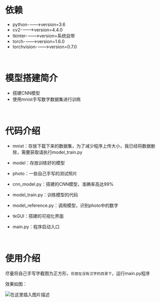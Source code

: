 # 依赖

* python---->version=3.6
* cv2---->version=4.4.0
* tkinter---->version=系统自带
* torch---->version=1.6.0
* torchvision---->version=0.7.0

<br>

# 模型搭建简介

* 搭建CNN模型
* 使用mnist手写数字数据集进行训练

<br>

# 代码介绍

* mnist：存放下载下来的数据集，为了减少程序上传大小，我已经将数据删除，需要获取请执行model_train.py
* model：存放训练好的模型
* photo：一些自己手写的测试照片
* cnn_model.py：搭建的CNN模型，准确率高达99%
* model_train.py：训练模型的代码
* model_reference.py：调用模型，识别photo中的数字
* tkGUI：搭建的可视化界面

* main.py：程序启动入口

<br>

# 使用介绍

尽量将自己手写字截图为正方形，`存放在没有汉字的目录下`，运行main.py程序

效果如图：

![在这里插入图片描述](https://img-blog.csdnimg.cn/20201030021753513.png?x-oss-process=image/watermark,type_ZmFuZ3poZW5naGVpdGk,shadow_10,text_aHR0cHM6Ly9ibG9nLmNzZG4ubmV0L20wXzQ2NTIxNzg1,size_16,color_FFFFFF,t_70#pic_center)

